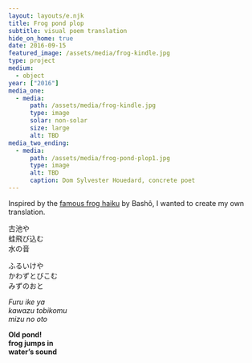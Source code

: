 ```yaml
---
layout: layouts/e.njk
title: Frog pond plop
subtitle: visual poem translation
hide_on_home: true
date: 2016-09-15
featured_image: /assets/media/frog-kindle.jpg
type: project
medium:
  - object
year: ["2016"]
media_one:
  - media:
      path: /assets/media/frog-kindle.jpg
      type: image
      solar: non-solar
      size: large
      alt: TBD
media_two_ending:
  - media:
      path: /assets/media/frog-pond-plop1.jpg
      type: image
      alt: TBD
      caption: Dom Sylvester Houedard, concrete poet
---
```


Inspired by the <a href="https://www.bopsecrets.org/gateway/passages/basho-frog.htm">famous frog haiku</a> by Bashô, I wanted to create my own translation.

古池や<br>
蛙飛び込む<br>
水の音<br>

ふるいけや<br>
かわずとびこむ<br>
みずのおと

<i>Furu ike ya<br>
kawazu tobikomu<br>
mizu no oto</i>

<b>Old pond!<br>
frog jumps in<br>
water’s sound</b>
